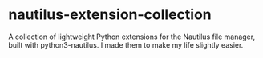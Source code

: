 # nautilus-extension-collection
A collection of lightweight Python extensions for the Nautilus file manager, built with python3-nautilus. I made them to make my life slightly easier.
